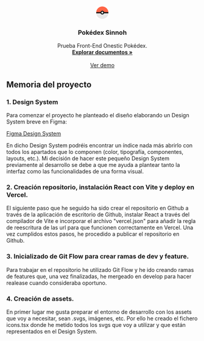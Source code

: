 <a name="readme-top"></a>

<!-- Logo -->
<br />
<div align="center">
  <a href="https://github.com/jocofe/Pokedex-Onestic">
    <img style="width: 32px; height: 32px;"src="/public/Pokeball icon.svg" alt="Logo">
  </a>

  <h3 align="center">Pokédex Sinnoh</h3>

  <p align="center">
    Prueba Front-End Onestic Pokédex.
    <br />
    <a href="https://github.com/jocofe/Pokedex-Onestic"><strong>Explorar documentos »</strong></a>
    <br />
    <br />
    <a href="https://pokedex-onestic.vercel.app/">Ver demo</a>
  </p>
</div>

<!-- Memoria -->

## Memoria del proyecto

<h3>1. Design System</h3>

Para comenzar el proyecto he planteado el diseño elaborando un Design System breve en Figma:

<a href="https://www.figma.com/design/IxnQKiirmNKp5xvOmg6s8z/Pokedex-%2F-Onestic?t=MaYhqXy8YaIvLF5U-1">Figma Design System</a>

En dicho Design System podréis encontrar un índice nada más abrirlo con todos los apartados que lo componen (color, tipografía, componentes, layouts, etc.). Mi decisión de hacer este pequeño Design System previamente al desarrollo se debe a que me ayuda a plantear tanto la interfaz como las funcionalidades de una forma visual.

<h3>2. Creación repositorio, instalación React con Vite y deploy en Vercel.</h3>

El siguiente paso que he seguido ha sido crear el repositorio en Github a través de la aplicación de escritorio de Github, instalar React a través del compilador de Vite e incorporar el archivo "vercel.json" para añadir la regla de reescritura de las url para que funcionen correctamente en Vercel.
Una vez cumplidos estos pasos, he procedido a publicar el repositorio en Github.

<h3>3. Inicializado de Git Flow para crear ramas de dev y feature.</h3>

Para trabajar en el repositorio he utilizado Git Flow y he ido creando ramas de features que, una vez finalizadas, he mergeado en develop para hacer realease cuando consideraba oportuno.

<h3>4. Creación de assets.</h3>

En primer lugar me gusta preparar el entorno de desarrollo con los assets que voy a necesitar, sean .svgs, imágenes, etc. Por ello he creado el fichero icons.tsx donde he metido todos los svgs que voy a utilizar y que están representados en el Design System.
